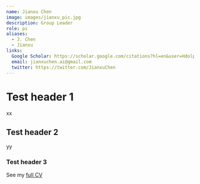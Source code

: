 ```yaml
---
name: Jianxu Chen
image: images/jianxu_pic.jpg
description: Group Leader
role: pi
aliases:
  - J. Chen
  - Jianxu
links:
  Google Scholar: https://scholar.google.com/citations?hl=en&user=HdolpOgAAAAJ
  email: jianxuchen.ai@gmail.com
  twitter: https://twitter.com/JianxuChen
---
```



# Test header 1

xx

## Test header 2

yy

### Test header 3


See my [full CV](../asset/CV_Jianxu.pdf)
